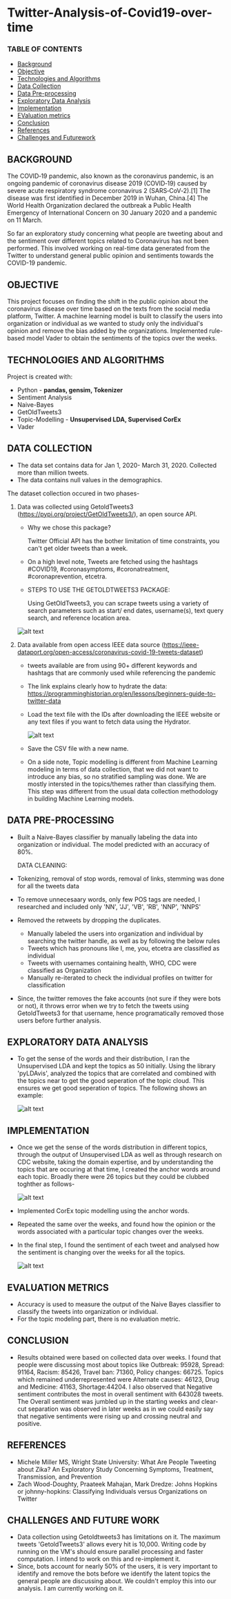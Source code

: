 # Twitter-Analysis-of-Covid19-over-time

### TABLE OF CONTENTS
* [Background](#background)
* [Objective](#objective)
* [Technologies and Algorithms](#technologies-and-algorithms)
* [Data Collection](#data-collection)
* [Data Pre-processing](#Data-Pre-processing) 
* [Exploratory Data Analysis](#Explorator-Data-Analysis)
* [Implementation](#implementation)
* [EValuation metrics](#EValuation-metrics)
* [Conclusion](#conclusion)
* [References](#references)
* [Challenges and Futurework](#Challenges-and-Futurework)


## BACKGROUND
The COVID‑19 pandemic, also known as the coronavirus pandemic, is an ongoing pandemic of coronavirus disease 2019 (COVID‑19) caused by severe acute respiratory syndrome coronavirus 2 (SARS‑CoV‑2).[1] The disease was first identified in December 2019 in Wuhan, China.[4] The World Health Organization declared the outbreak a Public Health Emergency of International Concern on 30 January 2020 and a pandemic on 11 March.

So far an exploratory study concerning what people are tweeting about and the sentiment over different topics related to Coronavirus has not been performed. This involved working on real-time data generated from the Twitter to understand general public opinion and sentiments towards the COVID-19 pandemic. 


## OBJECTIVE
This project focuses on finding the shift in the public opinion about the coronavirus disease over time based on the texts from the social media platform, Twitter. 
A machine learning model is built to classify the users into organization or individual as we wanted to study only the individual's opinion and remove the bias added by the organizations. Implemented rule-based model Vader to obtain the sentiments of the topics over the weeks. 

## TECHNOLOGIES AND ALGORITHMS
Project is created with:
* Python - **pandas, gensim, Tokenizer**
* Sentiment Analysis
* Naive-Bayes
* GetOldTweets3
* Topic-Modelling - **Unsupervised LDA, Supervised CorEx**
* Vader

## DATA COLLECTION
* The data set contains data for Jan 1, 2020- March 31, 2020. Collected more than million tweets.
* The data contains null values in the demographics. 

The dataset collection occured in two phases-
1. Data was collected using GetoldTweets3 (https://pypi.org/project/GetOldTweets3/), an open source API.
   * Why we chose this package? 
  
     Twitter Official API has the bother limitation of time constraints, you can't get older tweets than a week. 
     
   * On a high level note, Tweets are fetched using the hashtags #COVID19, #coronasymptoms, #coronatreatment, #coronaprevention, etcetra. 
   * STEPS TO USE THE GETOLDTWEETS3 PACKAGE:
   
     Using GetOldTweets3, you can scrape tweets using a variety of search parameters such as start/ end dates, username(s), text query search, and reference location area. 
     
    ![alt text](GOTcriteria.PNG) 
     
2. Data available from open access IEEE data source (https://ieee-dataport.org/open-access/coronavirus-covid-19-tweets-dataset)
   * tweets available are from using 90+ different keywords and hashtags that are commonly used while referencing the pandemic
   * The link explains clearly how to hydrate the data: https://programminghistorian.org/en/lessons/beginners-guide-to-twitter-data
   * Load the text file with the IDs after downloading the IEEE website or any text files if you want to fetch data using the Hydrator.
  
     ![alt text](Hydratornew.png)
   * Save the CSV file with a new name. 
   
   * On a side note, Topic modelling is different from Machine Learning modeling in terms of data collection, that we did not want to introduce any bias, so no stratified
     sampling was done. We are mostly intersted in the topics/themes rather than classifying them. This step was different from the usual data collection methodology in building 
     Machine Learning models. 
     
     
## DATA PRE-PROCESSING
* Built a Naive-Bayes classifier by manually labeling the data into organization or individual. The model predicted with an accuracy of 80%. 

  DATA CLEANING: 
* Tokenizing, removal of stop words, removal of links, stemming was done for all the tweets data
* To remove unnecesaary words, only few POS tags are needed, I researched and included only 'NN', 'JJ', 'VB', 'RB', 'NNP', 'NNPS'
* Removed the retweets by dropping the duplicates. 
  - Manually labeled the users into organization and individual by searching the twitter handle, as well as by following the below rules
  - Tweets which has pronouns like I, me, you, etcetra are classified as individual 
  - Tweets with usernames containing health, WHO, CDC were classified as Organization
  - Manually re-iterated to check the individual profiles on twitter for classification
* Since, the twitter removes the fake accounts (not sure if they were bots or not), it throws error when we try to fetch the tweets using GetoldTweets3 for that username, hence
  programatically removed those users before further analysis. 
  
## EXPLORATORY DATA ANALYSIS 
* To get the sense of the words and their distribution, I ran the Unsupervised LDA and kept the topics as 50 initially. Using the library 'pyLDAvis', analyzed the topics that 
  are correlated and combined with the topics near to get the good seperation of the topic cloud. This ensures we get good seperation of topics.
  The following shows an example: 
  
  ![alt text](sampleoutput.png)
   
 
## IMPLEMENTATION
* Once we get the sense of the words distribution in different topics, through the output of Unsupervised LDA as well as through research on CDC website, taking the domain
  expertise, and by understanding the topics that are occuring at that time, I created the anchor words around each topic. Broadly there were 26 topics but they could be clubbed
  toghther as follows-

  ![alt text](anchorwords.png)
  
* Implemented CorEx topic modelling using the anchor words. 
* Repeated the same over the weeks, and found how the opinion or the words associated with a particular topic changes over the weeks. 
* In the final step, I found the sentiment of each tweet and analysed how the sentiment is changing over the weeks for all the topics. 
   
  ![alt text](topicsentiment.png)

## EVALUATION METRICS
 * Accuracy is used to measure the output of the Naive Bayes classifier to classify the tweets into organization or individual. 
 * For the topic modeling part, there is no evaluation metric. 
 
## CONCLUSION
* Results obtained were based on collected data over weeks. I found that people were discussing most about topics like Outbreak: 95928, 
  Spread: 91164, Racism: 85426, Travel ban: 71360, Policy changes: 66725. Topics which remained underrepresented were Alternate causes: 46123, Drug and Medicine: 41163, 
  Shortage:44204. I also observed that Negative sentiment contributes the most in overall sentiment with 643028 tweets. The Overall sentiment was jumbled up in the 
  starting weeks and clear-cut separation was observed in later weeks as in we could easily say that negative sentiments were rising up and crossing neutral and positive.

## REFERENCES
 * Michele Miller MS, Wright State University: What Are People Tweeting about Zika? An Exploratory Study Concerning Symptoms, Treatment, Transmission, and Prevention
 * Zach Wood-Doughty, Praateek Mahajan, Mark Dredze:  Johns Hopkins or johnny-hopkins: Classifying Individuals versus Organizations on Twitter


## CHALLENGES AND FUTURE WORK 
* Data collection using Getoldtweets3 has limitations on it. The maximum tweets 'GetoldTweets3' allows every hit is 10,000. Writing code by running on the VM's should 
  ensure parallel processing and faster computation. I intend to work on this and re-implement it. 
* Since, bots account for nearly 50% of the users, it is very important to identify and remove the bots before we identify the latent topics the general people are discussing 
  about. We couldn't employ this into our analysis. I am currently working on it.   

